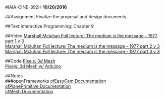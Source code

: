 #IAIA-CINE-392H
**10/20/2016**

##Assignment
Finalize the proposal and design documents.

##Text
Interactive Programming: Chapter 9  

##Video
[Marshall Mcluhan Full lecture: The medium is the message - 1977 part 1 v 3](https://www.youtube.com/watch?v=ImaH51F4HBw)  
[Marshall Mcluhan Full lecture: The medium is the message - 1977 part 2 v 3](https://www.youtube.com/watch?v=a11DEFm0WCw)  
[Marshall Mcluhan Full lecture: The medium is the message - 1977 part 3 v 3](https://www.youtube.com/watch?v=CtpX8A7Q2pE)  

##Code
[Pixels: 3d Mesh](../c++/023_Pixels_3dMesh)  
[Pixels: 3d Mesh w/ Arduino](../c++/024_Pixels_3dMesh_Arduino)  

##Notes  
###openFrameworks
[ofEasyCam Documentation](http://openframeworks.cc/documentation/3d/ofEasyCam/)  
[ofPlanePrimitive Documentation](http://openframeworks.cc/documentation/3d/ofPlanePrimitive/)  
[ofMesh Documentation](http://openframeworks.cc/documentation/3d/ofMesh/)  
